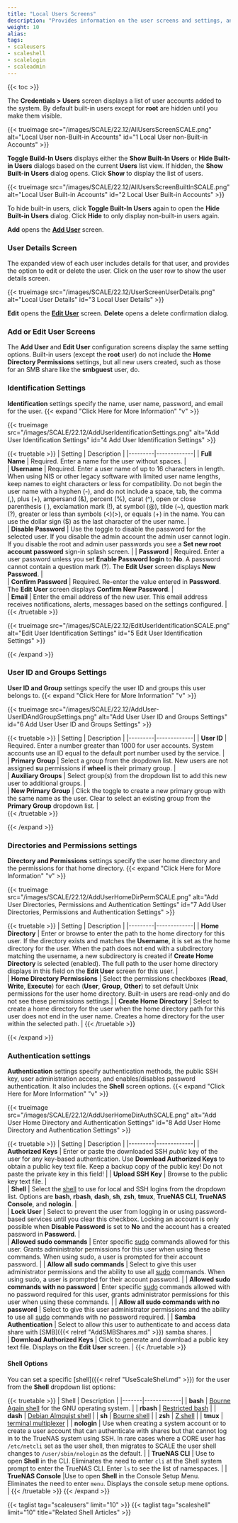 ```yaml
---
title: "Local Users Screens"
description: "Provides information on the user screens and settings, and information on settings for the SCALE Shell screen."
weight: 10
alias: 
tags:
- scaleusers
- scaleshell
- scalelogin
- scaleadmin
---
```


{{< toc >}}


The **Credentials > Users** screen displays a list of user accounts added to the system. 
By default built-in users except for **root** are hidden until you make them visible.

{{< trueimage src="/images/SCALE/22.12/AllUsersScreenSCALE.png" alt="Local User non-Built-in Accounts" id="1 Local User non-Built-in Accounts" >}}

**Toggle Build-In Users** displays either the **Show Built-In Users** or **Hide Built-in Users** dialogs based on the current **Users** list view. 
If hidden, the **Show Built-in Users** dialog opens. Click **Show** to display the list of users. 

{{< trueimage src="/images/SCALE/22.12/AllUsersScreenBuiltInSCALE.png" alt="Local User Built-in Accounts" id="2 Local User Built-in Accounts" >}}

To hide built-in users, click **Toggle Built-In Users** again to open the **Hide Built-in Users** dialog. Click **Hide** to only display non-built-in users again.

**Add** opens the **[Add User](#add-or-edit-user-screens)** screen.

### User Details Screen

The expanded view of each user includes details for that user, and provides the option to edit or delete the user. 
Click on the user row to show the user details screen.

{{< trueimage src="/images/SCALE/22.12/UserScreenUserDetails.png" alt="Local User Details" id="3 Local User Details" >}}

**Edit** opens the **[Edit User](#add-or-edit-user-screens)** screen. **Delete** opens a delete confirmation dialog.

### Add or Edit User Screens

The **Add User** and **Edit User** configuration screens display the same setting options. 
Built-in users (except the **root** user) do not include the **Home Directory Permissions** settings, but all new users created, such as those for an SMB share like the **smbguest** user, do.

### Identification Settings
**Identification** settings specify the name, user name, password, and email for the user.
{{< expand "Click Here for More Information" "v" >}}

{{< trueimage src="/images/SCALE/22.12/AddUserIdentificationSettings.png" alt="Add User Identification Settings" id="4 Add User Identification Settings" >}}

{{< truetable >}}
| Setting | Description |
|---------|-------------|
| **Full Name** | Required. Enter a name for the user without spaces. |  
| **Username** | Required. Enter a user name of up to 16 characters in length. When using NIS or other legacy software with limited user name lengths, keep names to eight characters or less for compatibility. Do not begin the user name with a hyphen (-), and do not include a space, tab, the comma (,), plus (+), ampersand (&), percent (%), carat (^), open or close parenthesis ( ), exclamation mark (!), at symbol (@), tilde (~), question mark (?), greater or less than symbols (<)(>), or equals (+) in the name. You can use the dollar sign ($) as the last character of the user name. |  
| **Disable Password** | Use the toggle to disable the password for the selected user. If you disable the admin account the admin user cannot login. If you disable the root and admin user passwords you see a **Set new root account password** sign-in splash screen. |
| **Password** | Required. Enter a user password unless you set **Enable Password login** to **No**. A password cannot contain a question mark (?). The **Edit User** screen displays **New Password**. |  
| **Confirm Password** | Required. Re-enter the value entered in **Password**. The **Edit User** screen displays **Confirm New Password**. |  
| **Email** | Enter the email address of the new user. This email address receives notifications, alerts, messages based on the settings configured. | 
{{< /truetable >}}

{{< trueimage src="/images/SCALE/22.12/EditUserIdentificationSCALE.png" alt="Edit User Identification Settings" id="5 Edit User Identification Settings" >}}

{{< /expand >}}

### User ID and Groups Settings
**User ID and Group** settings specify the user ID and groups this user belongs to.
{{< expand "Click Here for More Information" "v" >}}

{{< trueimage src="/images/SCALE/22.12/AddUser-UserIDAndGroupSettings.png" alt="Add User User ID and Groups Settings" id="6 Add User User ID and Groups Settings" >}}

{{< truetable >}}
| Setting | Description |
|---------|-------------|
| **User ID** | Required. Enter a number greater than 1000 for user accounts. System accounts use an ID equal to the default port number used by the service. |  
| **Primary Group** | Select a group from the dropdown list. New users are not assigned **su** permissions if **wheel** is their primary group. |  
| **Auxiliary Groups** | Select group(s) from the dropdown list to add this new user to additional groups. |  
| **New Primary Group** | Click the toggle to create a new primary group with the same name as the user. Clear to select an existing group from the **Primary Group** dropdown list. |  
{{< /truetable >}}

{{< /expand >}}

### Directories and Permissions settings
**Directory and Permissions** settings specify the user home directory and the permissions for that home directory.
{{< expand "Click Here for More Information" "v" >}}

{{< trueimage src="/images/SCALE/22.12/AddUserHomeDirPermSCALE.png" alt="Add User Directories, Permissions and Authentication Settings" id="7 Add User Directories, Permissions and Authentication Settings" >}}

{{< truetable >}}
| Setting | Description |
|---------|-------------|
| **Home Directory** | Enter or browse to enter the path to the home directory for this user. If the directory exists and matches the **Username**, it is set as the home directory for the user. When the path does not end with a subdirectory matching the username, a new subdirectory is created if **Create Home Directory** is selected (enabled). The full path to the user home directory displays in this field on the **Edit User** screen for this user. |  
| **Home Directory Permissions** | Select the permissions checkboxes (**Read**, **Write**, **Execute**) for each (**User**, **Group**, **Other**) to set default Unix permissions for the user home directory. Built-in users are read-only and do not see these permissions settings.|
| **Create Home Directory** | Select to create a home directory for the user when the home directory path for this user does not end in the user name. Creates a home directory for the user within the selected path. |
{{< /truetable >}}

{{< /expand >}}
### Authentication settings
**Authentication** settings specify authentication methods, the public SSH key, user administration access, and enables/disables password authentication. 
It also includes the **Shell** screen options.
{{< expand "Click Here for More Information" "v" >}}

{{< trueimage src="/images/SCALE/22.12/AddUserHomeDirAuthSCALE.png" alt="Add User Home Directory and Authentication Settings" id="8 Add User Home Directory and Authentication Settings" >}}

{{< truetable >}}
| Setting | Description |
|---------|-------------|
| **Authorized Keys** | Enter or paste the downloaded SSH *public* key of the user for any key-based authentication. Use **Download Authorized Keys** to obtain a public key text file. Keep a backup copy of the public key! Do not paste the private key in this field! | 
| **Upload SSH Key** | Browse to the public key text file. |  
| **Shell** | Select the [shell](#shell-options) to use for local and SSH logins from the dropdown list. Options are **bash**, **rbash**, **dash**, **sh**, **zsh**, **tmux**, **TrueNAS CLI**, **TrueNAS Console**, and **nologin**. |  
| **Lock User** | Select to prevent the user from logging in or using password-based services until you clear this checkbox. Locking an account is only possible when **Disable Password** is set to **No** and the account has a created password in **Password**. |  
| **Allowed sudo commands** | Enter specific [sudo](https://www.sudo.ws/) commands allowed for this user. Grants administrator permissions for this user when using these commands. When using sudo, a user is prompted for their account password. |
| **Allow all sudo commands** | Select to give this user administrator permissions and the ability to use all [sudo](https://www.sudo.ws/) commands. When using sudo, a user is prompted for their account password. | 
| **Allowed sudo commands with no password** | Enter specific [sudo](https://www.sudo.ws/) commands allowed with no password required for this user, grants administrator permissions for this user when using these commands. |
| **Allow all sudo commands with no password** | Select to give this user administrator permissions and the ability to use all [sudo](https://www.sudo.ws/) commands with no password required. |
| **Samba Authentication** | Select to allow this user to authenticate to and access data share with [SMB]({{< relref "AddSMBShares.md" >}}) samba shares. |  
| **Download Authorized Keys** | Click to generate and download a public key text file. Displays on the **Edit User** screen. |
{{< /truetable >}}

#### Shell Options
You can set a specific [shell]({{< relref "UseScaleShell.md" >}}) for the user from the **Shell** dropdown list options:

{{< truetable >}}
| Shell | Description |
|-------|-------------|
| **bash**	| [Bourne Again shell](https://www.gnu.org/software/bash/manual/bash.html) for the GNU operating system. |
| **rbash**	| [Restricted bash](https://www.gnu.org/software/bash/manual/html_node/The-Restricted-Shell.html) |
| **dash** | [Debian Almquist shell](https://man7.org/linux/man-pages/man1/dash.1.html) |
| **sh**	| [Bourne shell](https://www.in-ulm.de/~mascheck/bourne/v7/) |
| **zsh**	| [Z shell](http://zsh.sourceforge.net/) |
| **tmux** | [terminal multiplexer](https://man7.org/linux/man-pages/man1/tmux.1.html)  |
| **nologin** | Use when creating a system account or to create a user account that can authenticate with shares but that cannot log in to the TrueNAS system using SSH. In rare cases where a CORE user has `/etc/netcli` set as the user shell, then migrates to SCALE the user shell changes to `/user/sbin/nologin` as the default. |
| **TrueNAS CLI** | Use to open **Shell** in the CLI. Eliminates the need to enter `cli` at the Shell system prompt to enter the TrueNAS CLI. Enter `ls` to see the list of namespaces. |
| **TrueNAS Console** |Use to open **Shell** in the Console Setup Menu. Eliminates the need to enter `menu`. Displays the console setup mene options. |
{{< /truetable >}}
{{< /expand >}}

{{< taglist tag="scaleusers" limit="10" >}}
{{< taglist tag="scaleshell" limit="10" title="Related Shell Articles" >}}
